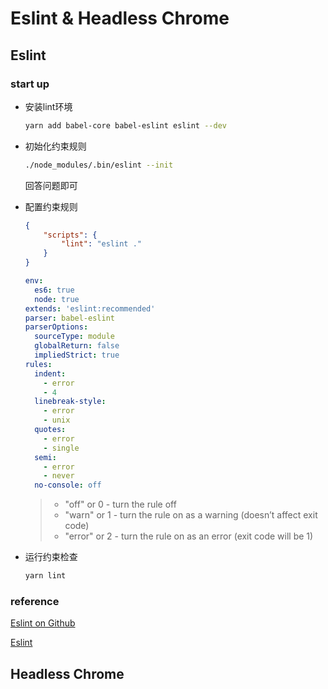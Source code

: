 # Eslint & Headless Chrome

## Eslint

### start up

- 安装lint环境

    ```zsh
    yarn add babel-core babel-eslint eslint --dev
    ```

- 初始化约束规则

    ```zsh
    ./node_modules/.bin/eslint --init
    ```

    回答问题即可

- 配置约束规则

    ```json
    {
        "scripts": {
            "lint": "eslint ."
        }
    }
    ```

    ```yaml
    env:
      es6: true
      node: true
    extends: 'eslint:recommended'
    parser: babel-eslint
    parserOptions:
      sourceType: module
      globalReturn: false
      impliedStrict: true
    rules:
      indent:
        - error
        - 4
      linebreak-style:
        - error
        - unix
      quotes:
        - error
        - single 
      semi:
        - error
        - never
      no-console: off
    ```

    >
    > - "off" or 0 - turn the rule off
    > - "warn" or 1 - turn the rule on as a warning (doesn’t affect exit code)
    > - "error" or 2 - turn the rule on as an error (exit code will be 1)

- 运行约束检查

    ```zsh
    yarn lint
    ```

### reference

[Eslint on Github](https://github.com/eslint/eslint)

[Eslint](https://eslint.org/docs/user-guide/getting-started)

## Headless Chrome
